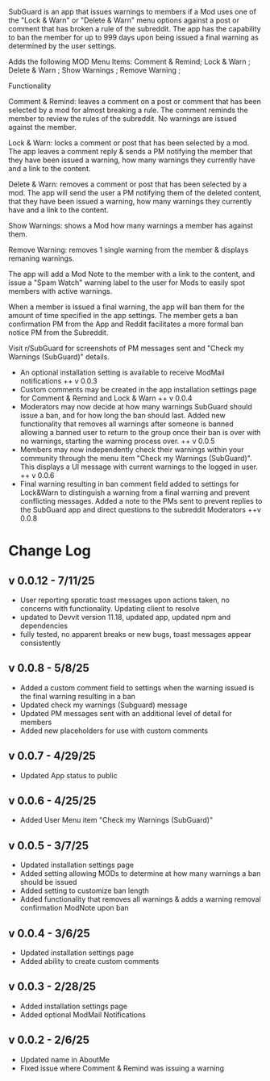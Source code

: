 SubGuard is an app that issues warnings to members if a Mod uses one of the "Lock & Warn" or "Delete & Warn" menu options against a post or comment that has broken a rule of the subreddit. The app has the capability to ban the member for up to 999 days upon being issued a final warning as determined by the user settings.

Adds the following MOD Menu Items:
Comment & Remind;
Lock & Warn ; 
Delete & Warn ;
Show Warnings ;
Remove Warning ;

Functionality

Comment & Remind: leaves a comment on a post or comment that has been selected by a mod for almost breaking a rule. The comment reminds the member to review the rules of the subreddit. No warnings are issued against the member.

Lock & Warn: locks a comment or post that has been selected by a mod. The app leaves a comment reply & sends a PM notifying the member that they have been issued a warning, how many warnings they currently have and a link to the content. 

Delete & Warn: removes a comment or post that has been selected by a mod. The app will send the user a PM notifying them of the deleted content, that they have been issued a warning, how many warnings they currently have and a link to the content. 

Show Warnings: shows a Mod how many warnings a member has against them.

Remove Warning: removes 1 single warning from the member & displays remaning warnings. 

The app will add a Mod Note to the member with a link to the content, and issue a "Spam Watch" warning label to the user for Mods to easily spot members with active warnings.

When a member is issued a final warning, the app will ban them for the amount of time specified in the app settings. The member gets a ban confirmation PM from the App and Reddit facilitates a more formal ban notice PM from the Subreddit. 

Visit r/SubGuard for screenshots of PM messages sent and "Check my Warnings (SubGuard)" details. 

- An optional installation setting is available to receive ModMail notifications ++ v 0.0.3
- Custom comments may be created in the app installation settings page for Comment & Remind and Lock & Warn ++ v 0.0.4
- Moderators may now decide at how many warnings SubGuard should issue a ban, and for how long the ban should last. Added new functionality that removes all warnings after someone is banned allowing a banned user to return to the group once their ban is over with no warnings, starting the warning process over. ++ v 0.0.5
- Members may now independently check their warnings within your community through the menu item "Check my Warnings (SubGuard)". This displays a UI message with current warnings to the logged in user. ++ v 0.0.6
- Final warning resulting in ban comment field added to settings for Lock&Warn to distinguish a warning from a final warning and prevent conflicting messages. Added a note to the PMs sent to prevent replies to the SubGuard app and direct questions to the subreddit Moderators ++v 0.0.8

# Change Log

## v 0.0.12 - 7/11/25
- User reporting sporatic toast messages upon actions taken, no concerns with functionality. Updating client to resolve 
- updated to Devvit version 11.18, updated app, updated npm and dependencies 
- fully tested, no apparent breaks or new bugs, toast messages appear consistently 

## v 0.0.8 - 5/8/25
- Added a custom comment field to settings when the warning issued is the final warning resulting in a ban
- Updated check my warnings (Subguard) message 
- Updated PM messages sent with an additional level of detail for members 
- Added new placeholders for use with custom comments

## v 0.0.7 - 4/29/25
- Updated App status to public

## v 0.0.6 - 4/25/25
- Added User Menu item "Check my Warnings (SubGuard)"

## v 0.0.5 - 3/7/25
- Updated installation settings page
- Added setting allowing MODs to determine at how many warnings a ban should be issued
- Added setting to customize ban length
- Added functionality that removes all warnings & adds a warning removal confirmation ModNote upon ban

## v 0.0.4 - 3/6/25
- Updated installation settings page
- Added ability to create custom comments

## v 0.0.3 - 2/28/25
- Added installation settings page
- Added optional ModMail Notifications

## v 0.0.2 - 2/6/25
- Updated name in AboutMe
- Fixed issue where Comment & Remind was issuing a warning